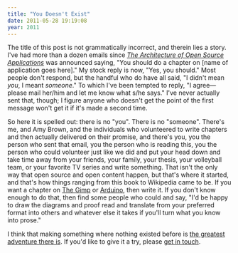 ```yaml
---
title: "You Doesn't Exist"
date: 2011-05-28 19:19:08
year: 2011
---
```

<p>
  The title of this post is not grammatically incorrect, and therein
  lies a story. I've had more than a dozen emails
  since <a href="http://aosabook.org"><em>The Architecture of Open
  Source Applications</em></a> was announced saying, "You should do a
  chapter on [name of application goes here]."  My stock reply is now,
  "Yes, you should." Most people don't respond, but the handful who do
  have all said, "I didn't mean <em>you</em>, I
  meant <em>someone</em>." To which I've been tempted to reply, "I
  agree&mdash;please mail her/him and let me know what s/he says."
  I've never actually sent that, though; I figure anyone who doesn't
  get the point of the first message won't get it if it's made a
  second time.
</p>
<p>
  So here it is spelled out: there is no "you". There is no
  "someone". There's me, and Amy Brown, and the individuals who
  volunteered to write chapters and then actually delivered on their
  promise, and there's you, you the person who sent that email, you
  the person who is reading this, you the person who could volunteer
  just like we did and put your head down and take time away from your
  friends, your family, your thesis, your volleyball team, or your
  favorite TV series and write something. That isn't the only way that
  open source and open content happen, but that's where it started,
  and that's how things ranging from this book to Wikipedia came to
  be. If you want a chapter on <a href="http://www.gimp.org/">The
  Gimp</a>
  or <a href="http://www.arduino.cc/en/Main/Software">Arduino</a>,
  then write it. If you don't know enough to do that, then find some
  people who could and say, "I'd be happy to draw the diagrams and
  proof read and translate from your preferred format into others and
  whatever else it takes if you'll turn what you know into prose."
</p>
<p>
  I think that making something where nothing existed before
  is <a href="/2007/11/08/file-under-still-not-getting-it.html">the
  greatest adventure there is</a>. If you'd like to give it a try,
  please <a href="mailto:aosa@aosabook.org">get in touch</a>.
</p>
